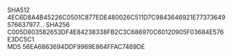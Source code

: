 SHA512          4EC6D8A4B45226C0501C877EDE480026C511D7C9843646921E77373649576637977... 
SHA256          C005D803582653DF4E84238338FB2C3C686970C60120905F03684E576E3DC5C1       
MD5             56EA6863694DDF9969E864FFAC7469DE
